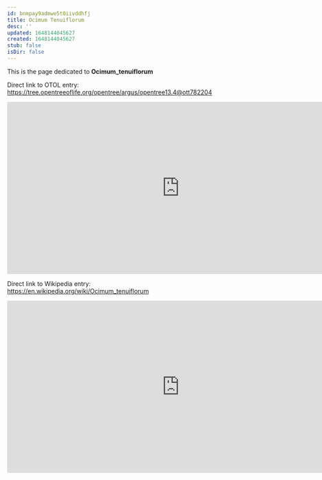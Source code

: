 ```yaml
---
id: bnmpay9admwe5t0iivddhfj
title: Ocimum Tenuiflorum
desc: ''
updated: 1648144045627
created: 1648144045627
stub: false
isDir: false
---
```

This is the page dedicated to **Ocimum_tenuiflorum**


Direct link to OTOL entry: https://tree.opentreeoflife.org/opentree/argus/opentree13.4@ott782204



<html>
    <body>
    <iframe src="https://tree.opentreeoflife.org/opentree/argus/opentree13.4@ott782204"
    width="800" height="400" frameborder="0" allowfullscreen> </iframe>
    </body>
</html>
    


Direct link to Wikipedia entry: https://en.wikipedia.org/wiki/Ocimum_tenuiflorum



<html>
    <body>
    <iframe src="https://en.wikipedia.org/wiki/Ocimum_tenuiflorum"
    width="800" height="400" frameborder="0" allowfullscreen> </iframe>
    </body>
</html>
    
